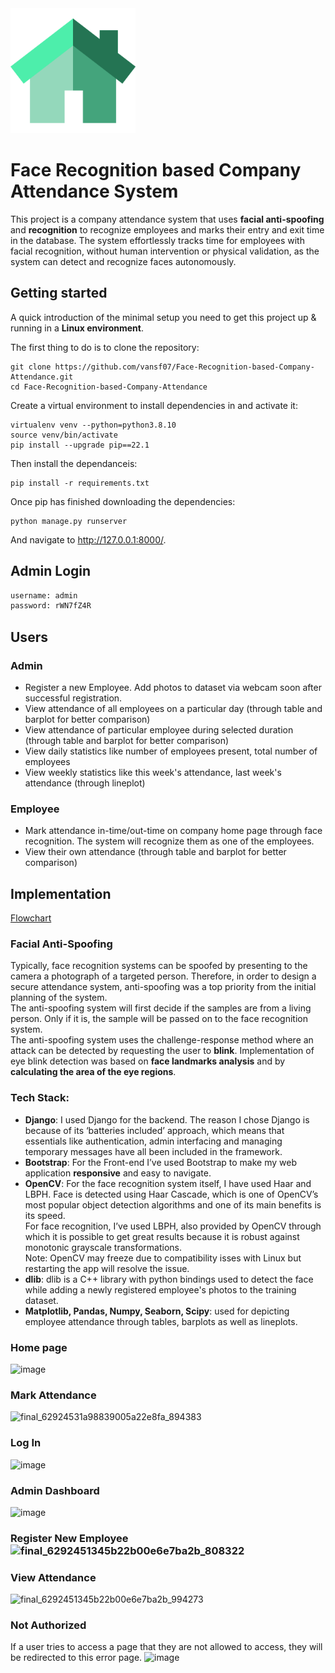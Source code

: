 <img src="/recognition_system/static/images/home.png" alt="drawing" width="200"/>


# Face Recognition based Company Attendance System
<!-- > Additional information or tagline
 -->
This project is a company attendance system that uses <b>facial anti-spoofing</b> and <b>recognition</b> to recognize employees and marks their entry and exit time in the database. The system effortlessly tracks time for employees with facial recognition, without human intervention or physical validation, as the system can detect and recognize faces autonomously.

## Getting started

A quick introduction of the minimal setup you need to get this project up & running in a <b>Linux environment</b>.

The first thing to do is to clone the repository:
```shell
git clone https://github.com/vansf07/Face-Recognition-based-Company-Attendance.git
cd Face-Recognition-based-Company-Attendance
```
Create a virtual environment to install dependencies in and activate it:
```shell
virtualenv venv --python=python3.8.10 
source venv/bin/activate 
pip install --upgrade pip==22.1 
```
Then install the dependanceis:
```shell
pip install -r requirements.txt 
```
Once pip has finished downloading the dependencies:
```shell
python manage.py runserver
```
And navigate to http://127.0.0.1:8000/.

## Admin Login
```bash
username: admin
password: rWN7fZ4R
```


## Users

### Admin
* Register a new Employee. Add photos to dataset via webcam soon after successful registration.
* View attendance of all employees on a particular day (through table and barplot for better comparison)
* View attendance of particular employee during selected duration (through table and barplot for better comparison)
* View daily statistics like number of employees present, total number of employees
* View weekly statistics like this week's attendance, last week's attendance (through lineplot)

### Employee
* Mark attendance in-time/out-time on company home page through face recognition. The system will recognize them as one of the employees.
* View their own attendance (through table and barplot for better comparison)


## Implementation
[Flowchart](https://user-images.githubusercontent.com/75719373/170851759-29924808-e721-40f8-a3f2-816b1c2ebb71.png) 

### Facial Anti-Spoofing
Typically, face recognition systems can be spoofed by presenting to the camera a photograph of a targeted person. Therefore, in order to design a secure attendance system, anti-spoofing was a top priority from the initial planning of the system.  
The anti-spoofing system will first decide if the samples are from a living person. Only if it is, the sample will be passed on to the face recognition system.  
The anti-spoofing system uses the challenge-response method where an attack can be detected by requesting the user to <b>blink</b>. Implementation of eye blink detection was based on <b>face landmarks analysis</b> and by <b>calculating the area of the eye regions</b>.

### Tech Stack:
* <b>Django</b>: I used Django for the backend. The reason I chose Django is because of its ‘batteries included’ approach, which means that essentials like authentication, admin interfacing and managing temporary messages have all been included in the framework.
* <b>Bootstrap</b>: For the Front-end I’ve used Bootstrap to make my web application <b>responsive</b> and easy to navigate. 
* <b>OpenCV</b>: For the face recognition system itself, I have used Haar and LBPH. Face is detected using Haar Cascade, which is one of OpenCV’s most popular object detection algorithms and one of its main benefits is its speed.  
For face recognition, I’ve used LBPH, also provided by OpenCV through which it is possible to get great results because it is robust against monotonic grayscale transformations.  
Note: OpenCV may freeze due to compatibility isses with Linux but restarting the app will resolve the issue. 
* <b>dlib</b>: dlib is a C++ library with python bindings used to detect the face while adding a newly registered employee's photos to the training dataset. 
* <b>Matplotlib, Pandas, Numpy, Seaborn, Scipy</b>:  used for depicting employee attendance through tables, barplots as well as lineplots.

### Home page
![image](https://user-images.githubusercontent.com/75719373/170852010-60950903-b0d1-4827-8e1d-2f004b66abbc.png)
### Mark Attendance
![final_62924531a98839005a22e8fa_894383](https://user-images.githubusercontent.com/75719373/170853298-954f892e-ba00-4253-82a0-6447613cbacd.gif)
### Log In
![image](https://user-images.githubusercontent.com/75719373/170852026-e8aa903a-9d44-48ed-8ebb-d01cbe501e69.png)
### Admin Dashboard
![image](https://user-images.githubusercontent.com/75719373/170852043-a32574fd-1c2e-4731-8fbb-1220473caab4.png)
### Register New Employee![final_6292451345b22b00e6e7ba2b_808322](https://user-images.githubusercontent.com/75719373/170852302-77732d30-ee09-42ca-82ae-de41bf7b989a.gif)
### View Attendance
![final_6292451345b22b00e6e7ba2b_994273](https://user-images.githubusercontent.com/75719373/170853290-9d03cbed-d324-4176-a703-0d3e07853767.gif)
### Not Authorized
If a user tries to access a page that they are not allowed to access, they will be redirected to this error page.
![image](https://user-images.githubusercontent.com/75719373/170869361-3bf1a0e6-593e-4e46-88b4-c2a7fab32a59.png)
